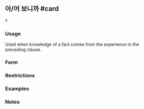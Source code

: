 ## 아/어 보니까 #card
?
### Usage
Used when knowledge of a fact comes from the experience in the preceding clause.
### Form
### Restrictions
### Examples
### Notes
